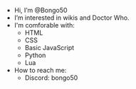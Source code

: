 - Hi, I’m @Bongo50
- I’m interested in wikis and Doctor Who.
- I'm comforable with:
  - HTML
  - CSS
  - Basic JavaScript
  - Python
  - Lua
- How to reach me:
  - Discord: bongo50
